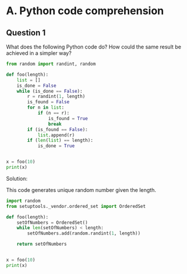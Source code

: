 # A. Python code comprehension
## Question 1
What does the following Python code do? How could the same result be achieved in a simpler way?


```python 
from random import randint, random

def foo(length):
    list = []
    is_done = False
    while (is_done == False):
        r = randint(1, length)
        is_found = False
        for n in list:
            if (n == r):
                is_found = True
                break
        if (is_found == False):
            list.append(r)
        if (len(list) == length):
            is_done = True


x = foo(10)
print(x)


```

Solution:

This code generates unique random number given the length.


```python
import random
from setuptools._vendor.ordered_set import OrderedSet

def foo(length):
    setOfNumbers = OrderedSet()
    while len(setOfNumbers) < length:
        setOfNumbers.add(random.randint(1, length))

    return setOfNumbers


x = foo(10)
print(x)
```
